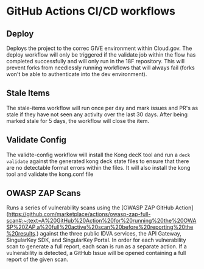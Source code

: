 # GitHub Actions CI/CD workflows

## Deploy
Deploys the project to the correc GIVE environment within Cloud.gov. The
deploy workflow will only be triggered if the validate job within the flow has
completed successfully and will only run in the 18F repository. This will
prevent forks from needlessly running workflows that will always fail
(forks won't be able to authenticate into the dev environment).

## Stale Items
The stale-items workflow will run once per day and mark issues and PR's as
stale if they have not seen any activity over the last 30 days. After being
marked stale for 5 days, the workflow will close the item.

## Validate Config
The validte-config workflow will install the Kong decK tool and run a
`deck validate` against the generated kong deck state files to ensure that
there are no detectable format errors within the files. It will also install
the kong tool and validate the kong.conf file

## OWASP ZAP Scans
Runs a series of vulnerability scans using the [OWASP ZAP GitHub Action] (https://github.com/marketplace/actions/owasp-zap-full-scan#:~:text=A%20GitHub%20Action%20for%20running%20the%20OWASP%20ZAP,a%20full%20active%20scan%20before%20reporting%20the%20results.) 
against the three public IDVA services, the API Gateway, SingularKey SDK, 
and SingularKey Portal. In order for each vulnerability scan to generate 
a full report, each scan is run as a separate action. If a vulnerability is 
detected, a GitHub Issue will be opened containing a full report of the given 
scan.
